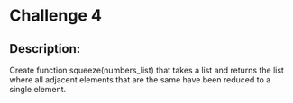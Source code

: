 # Challenge 4

## Description:

Create function squeeze(numbers_list) that takes a list and returns the list where all adjacent elements that are the same have been reduced to a single element.
